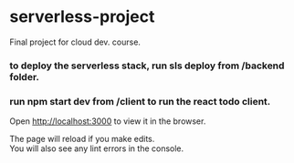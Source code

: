 # serverless-project
Final project for cloud dev. course.

### to deploy the serverless stack, run sls deploy from /backend folder.

### run npm start dev from /client to run the react todo client.

Open [http://localhost:3000](http://localhost:3000) to view it in the browser.

The page will reload if you make edits.<br>
You will also see any lint errors in the console.
